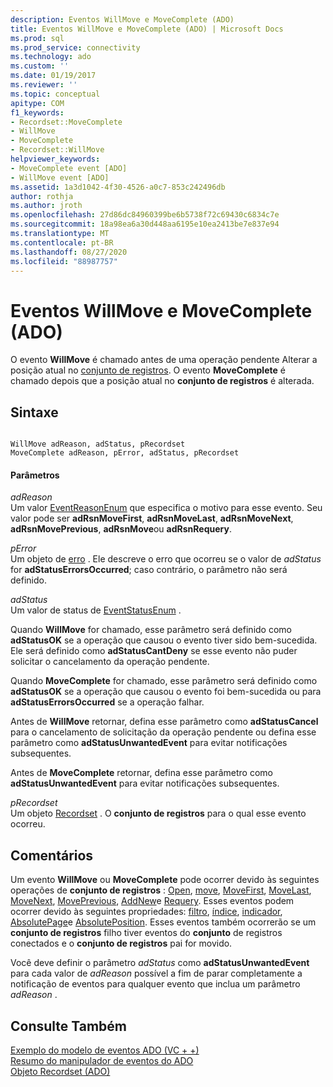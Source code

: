 ```yaml
---
description: Eventos WillMove e MoveComplete (ADO)
title: Eventos WillMove e MoveComplete (ADO) | Microsoft Docs
ms.prod: sql
ms.prod_service: connectivity
ms.technology: ado
ms.custom: ''
ms.date: 01/19/2017
ms.reviewer: ''
ms.topic: conceptual
apitype: COM
f1_keywords:
- Recordset::MoveComplete
- WillMove
- MoveComplete
- Recordset::WillMove
helpviewer_keywords:
- MoveComplete event [ADO]
- WillMove event [ADO]
ms.assetid: 1a3d1042-4f30-4526-a0c7-853c242496db
author: rothja
ms.author: jroth
ms.openlocfilehash: 27d86dc84960399be6b5738f72c69430c6834c7e
ms.sourcegitcommit: 18a98ea6a30d448aa6195e10ea2413be7e837e94
ms.translationtype: MT
ms.contentlocale: pt-BR
ms.lasthandoff: 08/27/2020
ms.locfileid: "88987757"
---
```

# <a name="willmove-and-movecomplete-events-ado"></a>Eventos WillMove e MoveComplete (ADO)
O evento **WillMove** é chamado antes de uma operação pendente Alterar a posição atual no [conjunto de registros](./recordset-object-ado.md). O evento **MoveComplete** é chamado depois que a posição atual no **conjunto de registros** é alterada.  
  
## <a name="syntax"></a>Sintaxe  
  
```  
  
WillMove adReason, adStatus, pRecordset  
MoveComplete adReason, pError, adStatus, pRecordset  
```  
  
#### <a name="parameters"></a>Parâmetros  
 *adReason*  
 Um valor [EventReasonEnum](./eventreasonenum.md) que especifica o motivo para esse evento. Seu valor pode ser **adRsnMoveFirst**, **adRsnMoveLast**, **adRsnMoveNext**, **adRsnMovePrevious**, **adRsnMove**ou **adRsnRequery**.  
  
 *pError*  
 Um objeto de [erro](./error-object.md) . Ele descreve o erro que ocorreu se o valor de *adStatus* for **adStatusErrorsOccurred**; caso contrário, o parâmetro não será definido.  
  
 *adStatus*  
 Um valor de status de [EventStatusEnum](./eventstatusenum.md) .  
  
 Quando **WillMove** for chamado, esse parâmetro será definido como **adStatusOK** se a operação que causou o evento tiver sido bem-sucedida. Ele será definido como **adStatusCantDeny** se esse evento não puder solicitar o cancelamento da operação pendente.  
  
 Quando **MoveComplete** for chamado, esse parâmetro será definido como **adStatusOK** se a operação que causou o evento foi bem-sucedida ou para **adStatusErrorsOccurred** se a operação falhar.  
  
 Antes de **WillMove** retornar, defina esse parâmetro como **adStatusCancel** para o cancelamento de solicitação da operação pendente ou defina esse parâmetro como **adStatusUnwantedEvent** para evitar notificações subsequentes.  
  
 Antes de **MoveComplete** retornar, defina esse parâmetro como **adStatusUnwantedEvent** para evitar notificações subsequentes.  
  
 *pRecordset*  
 Um objeto [Recordset](./recordset-object-ado.md) . O **conjunto de registros** para o qual esse evento ocorreu.  
  
## <a name="remarks"></a>Comentários  
 Um evento **WillMove** ou **MoveComplete** pode ocorrer devido às seguintes operações de **conjunto de registros** : [Open](./open-method-ado-recordset.md), [move](./move-method-ado.md), [MoveFirst](./movefirst-movelast-movenext-and-moveprevious-methods-ado.md), [MoveLast](./movefirst-movelast-movenext-and-moveprevious-methods-ado.md), [MoveNext](./movefirst-movelast-movenext-and-moveprevious-methods-ado.md), [MovePrevious](./movefirst-movelast-movenext-and-moveprevious-methods-ado.md), [AddNew](./addnew-method-ado.md)e [Requery](./requery-method.md). Esses eventos podem ocorrer devido às seguintes propriedades: [filtro](./filter-property.md), [índice](./index-property.md), [indicador](./bookmark-property-ado.md), [AbsolutePage](./absolutepage-property-ado.md)e [AbsolutePosition](./absoluteposition-property-ado.md). Esses eventos também ocorrerão se um **conjunto de registros** filho tiver eventos do **conjunto** de registros conectados e o **conjunto de registros** pai for movido.  
  
 Você deve definir o parâmetro *adStatus* como **adStatusUnwantedEvent** para cada valor de *adReason* possível a fim de parar completamente a notificação de eventos para qualquer evento que inclua um parâmetro *adReason* .  
  
## <a name="see-also"></a>Consulte Também  
 [Exemplo do modelo de eventos ADO (VC + +)](./ado-events-model-example-vc.md)   
 [Resumo do manipulador de eventos do ADO](../../guide/data/ado-event-handler-summary.md)   
 [Objeto Recordset (ADO)](./recordset-object-ado.md)
